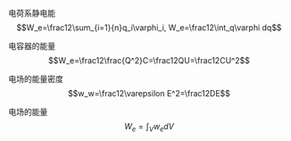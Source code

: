 电荷系静电能 $$W_e=\frac12\sum_{i=1}{n}q_i\varphi_i, W_e=\frac12\int_q\varphi dq$$

电容器的能量 $$W_e=\frac12\frac{Q^2}C=\frac12QU=\frac12CU^2$$

电场的能量密度 $$w_w=\frac12\varepsilon E^2=\frac12DE$$

电场的能量 $$W_e=\int_Vw_edV$$

